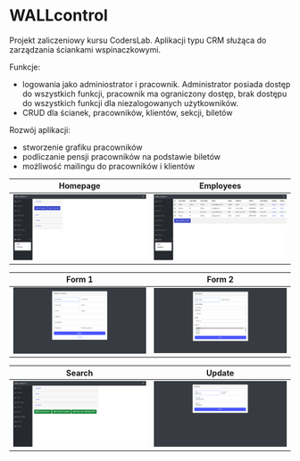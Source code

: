 # WALLcontrol

Projekt zaliczeniowy kursu CodersLab.
Aplikacji typu CRM służąca do zarządzania ściankami wspinaczkowymi.

Funkcje: 
- logowania jako adminiostrator i pracownik. Administrator posiada dostęp do wszystkich funkcji, pracownik ma ograniczony dostęp, brak dostępu do wszystkich funkcji dla niezalogowanych użytkowników. 
- CRUD dla ścianek, pracowników, klientów, sekcji, biletów

Rozwój aplikacji: 
- stworzenie grafiku pracowników
- podliczanie pensji pracowników na podstawie biletów
- możliwość mailingu do pracowników i klientów


Homepage | Employees
------------ | -------------
![FloatShop Homepage](src/main/images/strStart.png) | ![FloatShop Employees](src/main/images/employee.png) 

Form 1 | Form 2
------------ | -------------
![FloatShop Form 1](src/main/images/formEmployee.png) | ![FloatShop Form 2](src/main/images/formSection.png) 

Search| Update
------------ | -------------
![FloatShop Search](src/main/images/search.png) | ![FloatShop Update](src/main/images/update.png) 
